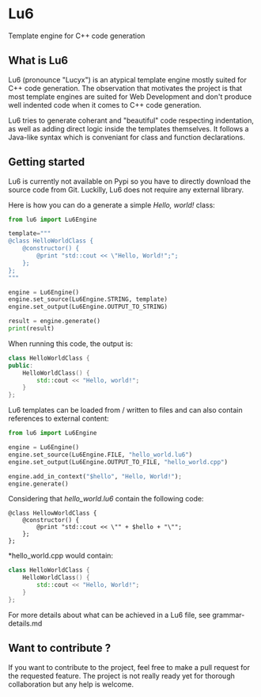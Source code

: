 Lu6
===

Template engine for C++ code generation

## What is Lu6

Lu6 (pronounce "Lucyx") is an atypical template engine mostly suited for C++ code generation. The observation that motivates the project is that most template engines are suited for Web Development and don't produce well indented code when it comes to C++ code generation.

Lu6 tries to generate coherant and "beautiful" code respecting indentation, as well as adding direct logic inside the templates themselves. It follows a Java-like syntax which is conveniant for class and function declarations.

## Getting started

Lu6 is currently not available on Pypi so you have to directly download the source code from Git. Luckilly, Lu6 does not require any external library.

Here is how you can do a generate a simple *Hello, world!* class:

```python
from lu6 import Lu6Engine

template="""
@class HelloWorldClass {
    @constructor() {
        @print "std::cout << \"Hello, World!";";
    };
};
"""

engine = Lu6Engine()
engine.set_source(Lu6Engine.STRING, template)
engine.set_output(Lu6Engine.OUTPUT_TO_STRING)

result = engine.generate()
print(result)
```

When running this code, the output is:
```c++
class HelloWorldClass {
public:
    HelloWorldClass() {
        std::cout << "Hello, world!";
    }
};
```


Lu6 templates can be loaded from / written to files and can also contain references to external content:
```python
from lu6 import Lu6Engine

engine = Lu6Engine()
engine.set_source(Lu6Engine.FILE, "hello_world.lu6")
engine.set_output(Lu6Engine.OUTPUT_TO_FILE, "hello_world.cpp")

engine.add_in_context("$hello", "Hello, World!");
engine.generate()
```

Considering that *hello_world.lu6* contain the following code:
```
@class HellowWorldClass {
    @constructor() {
        @print "std::cout << \"" + $hello + "\"";
    };
};
```

*hello_world.cpp would contain:
```c++
class HelloWorldClass {
    HelloWorldClass() {
        std::cout << "Hello, World!";
    }
};
```

For more details about what can be achieved in a Lu6 file, see grammar-details.md

## Want to contribute ?

If you want to contribute to the project, feel free to make a pull request for the requested feature. The project is not really ready yet for thorough collaboration but any help is welcome.
